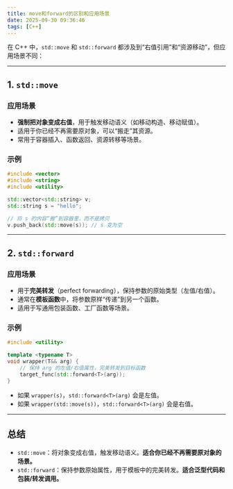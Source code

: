 ```yaml
---
title: move和forward的区别和应用场景
date: 2025-09-30 09:36:46
tags: [C++]
---
```


在 C++ 中，`std::move` 和 `std::forward` 都涉及到“右值引用”和“资源移动”，但应用场景不同：

---

## 1. `std::move`

### **应用场景**
- **强制把对象变成右值**，用于触发移动语义（如移动构造、移动赋值）。
- 适用于你已经不再需要原对象，可以“搬走”其资源。
- 常用于容器插入、函数返回、资源转移等场景。

### **示例**

```cpp
#include <vector>
#include <string>
#include <utility>

std::vector<std::string> v;
std::string s = "hello";

// 将 s 的内容“搬”到容器里，而不是拷贝
v.push_back(std::move(s)); // s 变为空
```

---

## 2. `std::forward`

### **应用场景**
- 用于**完美转发**（perfect forwarding），保持参数的原始类型（左值/右值）。
- 通常在**模板函数**中，将参数原样“传递”到另一个函数。
- 适用于写通用包装函数、工厂函数等场景。

### **示例**

```cpp
#include <utility>

template <typename T>
void wrapper(T&& arg) {
    // 保持 arg 的左值/右值属性，完美转发到目标函数
    target_func(std::forward<T>(arg));
}
```

- 如果 `wrapper(s)`，`std::forward<T>(arg)` 会是左值。
- 如果 `wrapper(std::move(s))`，`std::forward<T>(arg)` 会是右值。

---

## 总结

- `std::move`：将对象变成右值，触发移动语义。**适合你已经不再需要原对象的场景。**
- `std::forward`：保持参数原始属性，用于模板中的完美转发。**适合泛型代码和包装/转发调用。**
